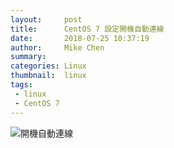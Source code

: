 ```yaml
---
layout:     post
title:      CentOS 7 設定開機自動連線
date:       2018-07-25 10:37:19
author:     Mike Chen
summary:    
categories: Linux
thumbnail:  linux
tags:
 - linux
 - CentOS 7
---
```


![開機自動連線](https://i.imgur.com/IS1Eeoa.jpg)